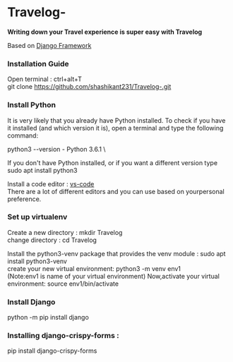 # Travelog- 
**Writing down your Travel experience is super easy with Travelog**


Based on
[Django Framework](https://docs.djangoproject.com/en/3.1/)

### Installation Guide

Open terminal : ctrl+alt+T \
git clone https://github.com/shashikant231/Travelog-.git

### Install Python
It is very likely that you already have Python installed. To check if you have it installed (and which version it is), open a terminal and type the following command:

python3 --version - Python 3.6.1 \

 If you don't have Python installed, or if you want a different version type\
 sudo apt install python3
 
 Install a code editor : [vs-code](https://code.visualstudio.com/) \
 There are a lot of different editors and you can use based on yourpersonal preference. 
 
 ### Set up virtualenv
 Create a new directory : mkdir Travelog\
 change directory : cd Travelog
 
 Install the python3-venv package that provides the venv module : sudo apt install python3-venv \
 create your new virtual environment: python3 -m venv env1 \
 (Note:env1 is name of your virtual environment)
 Now,activate your virtual environment: source env1/bin/activate
 
### Install Django 
 python -m pip install django
 
 ### Installing django-crispy-forms :
 pip install django-crispy-forms



 


